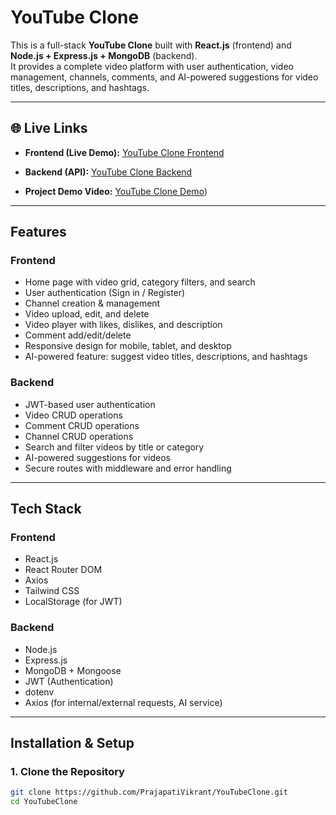 # YouTube Clone

This is a full-stack **YouTube Clone** built with **React.js** (frontend) and **Node.js + Express.js + MongoDB** (backend).  
It provides a complete video platform with user authentication, video management, channels, comments, and AI-powered suggestions for video titles, descriptions, and hashtags.

---

## 🌐 Live Links

- **Frontend (Live Demo):** [YouTube Clone Frontend](https://youtubefrontend-tau.vercel.app)  
- **Backend (API):** [YouTube Clone Backend](https://youtube-backend-lovat.vercel.app)

- **Project Demo Video:** [YouTube Clone Demo]([https://www.loom.com/share/b52a99045a514292bfe97b32199f3706))

---

## Features

### Frontend
- Home page with video grid, category filters, and search
- User authentication (Sign in / Register)
- Channel creation & management
- Video upload, edit, and delete
- Video player with likes, dislikes, and description
- Comment add/edit/delete
- Responsive design for mobile, tablet, and desktop
- AI-powered feature: suggest video titles, descriptions, and hashtags

### Backend
- JWT-based user authentication
- Video CRUD operations
- Comment CRUD operations
- Channel CRUD operations
- Search and filter videos by title or category
- AI-powered suggestions for videos
- Secure routes with middleware and error handling

---

## Tech Stack

### Frontend
- React.js
- React Router DOM
- Axios
- Tailwind CSS
- LocalStorage (for JWT)

### Backend
- Node.js
- Express.js
- MongoDB + Mongoose
- JWT (Authentication)
- dotenv
- Axios (for internal/external requests, AI service)

---

## Installation & Setup

### 1. Clone the Repository
```bash
git clone https://github.com/PrajapatiVikrant/YouTubeClone.git
cd YouTubeClone
